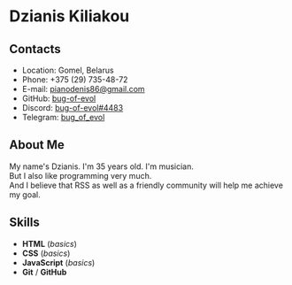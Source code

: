 # Dzianis Kiliakou

## Contacts
* Location: Gomel, Belarus
* Phone: +375 (29) 735-48-72
* E-mail: pianodenis86@gmail.com
* GitHub: [bug-of-evol](https://github.com/bug-of-evol)
* Discord: [bug-of-evol#4483](https://diiscord.com/bug-of-evol/#4483)
* Telegram: [bug_of_evol](https://t.me/bug_of_evol)

## About Me
My name's Dzianis. I'm 35 years old. I'm musician.\
But I also like programming very much.\
And I believe that RSS as well as a friendly community will help me achieve my goal.

## Skills
* __HTML__ (_basics_)
* __CSS__ (_basics_)
* __JavaScript__ (_basics_)
* __Git__ / __GitHub__

